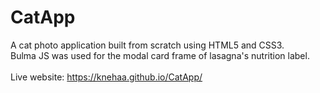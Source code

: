 # CatApp
A cat photo application built from scratch using HTML5 and CSS3. <br>
Bulma JS was used for the modal card frame of lasagna's nutrition label. <br> <br>
Live website: https://knehaa.github.io/CatApp/
